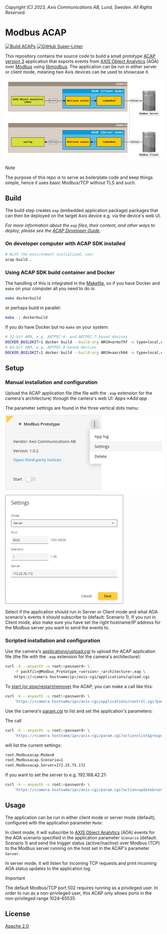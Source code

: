 *Copyright (C) 2023, Axis Communications AB, Lund, Sweden. All Rights Reserved.*

# Modbus ACAP

[![Build ACAPs](https://github.com/AxisCommunications/modbus-acap/actions/workflows/build.yml/badge.svg)](https://github.com/AxisCommunications/modbus-acap/actions/workflows/build.yml)
[![GitHub Super-Linter](https://github.com/AxisCommunications/modbus-acap/actions/workflows/super-linter.yml/badge.svg)](https://github.com/AxisCommunications/modbus-acap/actions/workflows/super-linter.yml)

This repository contains the source code to build a small prototype
[ACAP version 3](https://help.axis.com/acap-3-developer-guide)
application that exports events from
[AXIS Object Analytics](https://www.axis.com/products/axis-object-analytics)
(AOA) over
[Modbus](https://en.wikipedia.org/wiki/Modbus) using
[libmodbus](https://libmodbus.org/). The application can be run in either server
or client mode, meaning two Axis devices can be used to showcase it.

![Architectural overview](images/acap_architecture.svg)

> [!NOTE]
> The purpose of this repo is to serve as boilerplate code and keep
> things simple, hence it uses basic Modbus/TCP without TLS and such.

## Build

The build step creates `eap` (embedded application package) packages that can
then be deployed on the target Axis device e.g. via the device's web UI.

*For more information about the `eap` files, their content, and other ways to
deploy, please see the
[ACAP Developer Guide](https://help.axis.com/acap-3-developer-guide).*

### On developer computer with ACAP SDK installed

```sh
# With the environment initialized, use:
acap-build .
```

### Using ACAP SDK build container and Docker

The handling of this is integrated in the [Makefile](Makefile), so if you have
Docker and `make` on your computer all you need to do is:

```sh
make dockerbuild
```

or perhaps build in parallel:

```sh
make -j dockerbuild
```

If you do have Docker but no `make` on your system:

```sh
# 32-bit ARM, e.g. ARTPEC-6- and ARTPEC-7-based devices
DOCKER_BUILDKIT=1 docker build --build-arg ARCH=armv7hf -o type=local,dest=. .
# 64-bit ARM, e.g. ARTPEC-8-based devices
DOCKER_BUILDKIT=1 docker build --build-arg ARCH=aarch64 -o type=local,dest=. .
```

## Setup

### Manual installation and configuration

Upload the ACAP application file (the file with the `.eap` extension for the
camera's architecture) through the camera's web UI: *Apps->Add app*

The parameter settings are found in the three vertical dots menu:

![Web UI Screenshot](images/web_ui_open_param_settings.png)

![Web UI Screenshot](images/web_ui_param_settings.png)

Select if the application should run in Server or Client mode and what AOA scenario's
events it should subscribe to (default: Scenario 1). If you run in Client
mode, also make sure you have set the right hostname/IP address for the Modbus
server you want to send the events to.

### Scripted installation and configuration

Use the camera's
[applications/upload.cgi](https://www.axis.com/vapix-library/subjects/t10102231/section/t10036126/display?section=t10036126-t10010609)
to upload the ACAP application file (the file with the `.eap` extension for the
camera's architecture):

```sh
curl -k --anyauth -u root:<password> \
    -F packfil=@Modbus_Prototype_<version>_<architecture>.eap \
    https://<camera hostname/ip>/axis-cgi/applications/upload.cgi
```

To
[start (or stop/restart/remove)](https://www.axis.com/vapix-library/subjects/t10102231/section/t10036126/display?section=t10036126-t10010606)
the ACAP, you can make a call like this:

```sh
curl -k --anyauth -u root:<password> \
    'https://<camera hostname/ip>/axis-cgi/applications/control.cgi?package=modbusacap&action=start'
```

Use the camera's
[param.cgi](https://www.axis.com/vapix-library/subjects/t10175981/section/t10036014/display)
to list and set the application's parameters:

The call

```sh
curl -k --anyauth -u root:<password> \
    'https://<camera hostname/ip>/axis-cgi/param.cgi?action=list&group=modbusacap'
```

will list the current settings:

```sh
root.Modbusacap.Mode=0
root.Modbusacap.Scenario=1
root.Modbusacap.Server=172.25.75.172
```

If you want to set the server to e.g. 192.168.42.21:

```sh
curl -k --anyauth -u root:<password> \
    'https://<camera hostname/ip>/axis-cgi/param.cgi?action=update&root.Modbusacap.Server=192.168.42.21'
```

## Usage

The application can be run in either client mode or server mode (default),
configured with the application parameter `Mode`:

In client mode, it will subscribe to
[AXIS Object Analytics](https://www.axis.com/products/axis-object-analytics)
(AOA) events for the AOA scenario specified in the application parameter
`Scenario` (default: Scenario 1) and send the trigger status (active/inactive)
over Modbus (TCP) to the Modbus server running on the host set in the ACAP's
parameter `Server`.

In server mode, it will listen for incoming TCP requests and print incoming
AOA status updates to the application log.

> [!IMPORTANT]
> The default Modbus/TCP port 502 requires running as a privileged user.
> In order to run as a non-privileged user, this ACAP only allows ports in
> the non-privileged range 1024–65535.

## License

[Apache 2.0](LICENSE)
